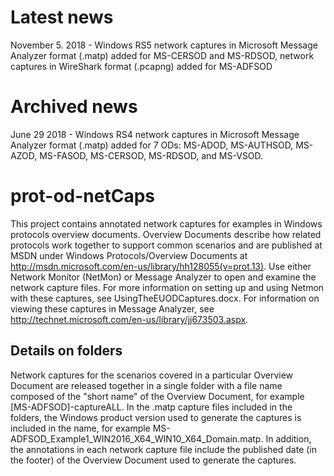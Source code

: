 # Latest news
November 5. 2018 - Windows RS5 network captures in Microsoft Message Analyzer format (.matp) added for MS-CERSOD and MS-RDSOD,
network captures in WireShark format (.pcapng) added for MS-ADFSOD

# Archived news
June 29 2018 - Windows RS4 network captures in Microsoft Message Analyzer format (.matp) added for 7 ODs: MS-ADOD, MS-AUTHSOD, 
MS-AZOD, MS-FASOD, MS-CERSOD, MS-RDSOD, and MS-VSOD.

# prot-od-netCaps
This project contains annotated network captures for examples in Windows protocols overview documents. 
Overview Documents describe how related protocols work together to support common scenarios and are published at MSDN under 
Windows Protocols/Overview Documents at http://msdn.microsoft.com/en-us/library/hh128055(v=prot.13). 
Use either Network Monitor (NetMon) or Message Analyzer to open and examine the network capture files. 
For more information on setting up and using Netmon with these captures, see  UsingTheEUODCaptures.docx. 
For information on viewing these captures in Message Analyzer, see http://technet.microsoft.com/en-us/library/jj673503.aspx.

## Details on folders
Network captures for the scenarios covered in a particular Overview Document are released together in a single folder with a 
file name composed of the "short name" of the Overview Document, for example [MS-ADFSOD]-captureALL. 
In the .matp capture files included in the folders, the Windows product version used to generate the captures is included in the name, 
for example MS-ADFSOD_Example1_WIN2016_X64_WIN10_X64_Domain.matp. 
In addition, the annotations in each network capture file include the published date (in the footer) of the Overview Document used to 
generate the captures.

